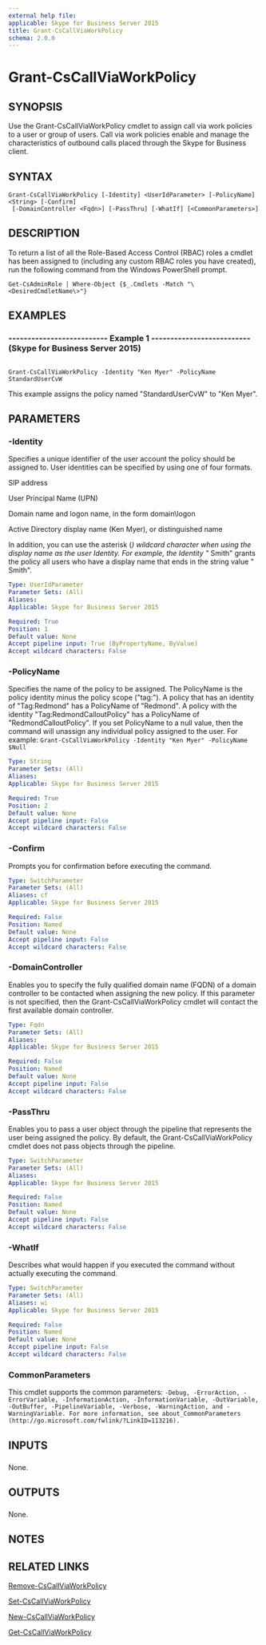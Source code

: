 ```yaml
---
external help file: 
applicable: Skype for Business Server 2015
title: Grant-CsCallViaWorkPolicy
schema: 2.0.0
---
```


# Grant-CsCallViaWorkPolicy

## SYNOPSIS
Use the Grant-CsCallViaWorkPolicy cmdlet to assign call via work policies to a user or group of users.
Call via work policies enable and manage the characteristics of outbound calls placed through the Skype for Business client.

## SYNTAX

```
Grant-CsCallViaWorkPolicy [-Identity] <UserIdParameter> [-PolicyName] <String> [-Confirm]
 [-DomainController <Fqdn>] [-PassThru] [-WhatIf] [<CommonParameters>]
```

## DESCRIPTION
To return a list of all the Role-Based Access Control (RBAC) roles a cmdlet has been assigned to (including any custom RBAC roles you have created), run the following command from the Windows PowerShell prompt.

`Get-CsAdminRole | Where-Object {$_.Cmdlets -Match "\<DesiredCmdletName\>"}`

## EXAMPLES

### -------------------------- Example 1 -------------------------- (Skype for Business Server 2015)
```

Grant-CsCallViaWorkPolicy -Identity "Ken Myer" -PolicyName StandardUserCvW
```

This example assigns the policy named "StandardUserCvW" to "Ken Myer".


## PARAMETERS

### -Identity
Specifies a unique identifier of the user account the policy should be assigned to.
User identities can be specified by using one of four formats.

SIP address

User Principal Name (UPN)

Domain name and logon name, in the form domain\logon

Active Directory display name (Ken Myer), or distinguished name

In addition, you can use the asterisk (*) wildcard character when using the display name as the user Identity.
For example, the Identity "* Smith" grants the policy all users who have a display name that ends in the string value " Smith".

```yaml
Type: UserIdParameter
Parameter Sets: (All)
Aliases: 
Applicable: Skype for Business Server 2015

Required: True
Position: 1
Default value: None
Accept pipeline input: True (ByPropertyName, ByValue)
Accept wildcard characters: False
```

### -PolicyName
Specifies the name of the policy to be assigned.
The PolicyName is the policy identity minus the policy scope ("tag:").
A policy that has an identity of "Tag:Redmond" has a PolicyName of "Redmond".
A policy with the identity "Tag:RedmondCalloutPolicy" has a PolicyName of "RedmondCalloutPolicy".
If you set PolicyName to a null value, then the command will unassign any individual policy assigned to the user.
For example: `Grant-CsCallViaWorkPolicy -Identity "Ken Myer" -PolicyName $Null`

```yaml
Type: String
Parameter Sets: (All)
Aliases: 
Applicable: Skype for Business Server 2015

Required: True
Position: 2
Default value: None
Accept pipeline input: False
Accept wildcard characters: False
```

### -Confirm
Prompts you for confirmation before executing the command.

```yaml
Type: SwitchParameter
Parameter Sets: (All)
Aliases: cf
Applicable: Skype for Business Server 2015

Required: False
Position: Named
Default value: None
Accept pipeline input: False
Accept wildcard characters: False
```

### -DomainController
Enables you to specify the fully qualified domain name (FQDN) of a domain controller to be contacted when assigning the new policy.
If this parameter is not specified, then the Grant-CsCallViaWorkPolicy cmdlet will contact the first available domain controller.

```yaml
Type: Fqdn
Parameter Sets: (All)
Aliases: 
Applicable: Skype for Business Server 2015

Required: False
Position: Named
Default value: None
Accept pipeline input: False
Accept wildcard characters: False
```

### -PassThru
Enables you to pass a user object through the pipeline that represents the user being assigned the policy.
By default, the Grant-CsCallViaWorkPolicy cmdlet does not pass objects through the pipeline.

```yaml
Type: SwitchParameter
Parameter Sets: (All)
Aliases: 
Applicable: Skype for Business Server 2015

Required: False
Position: Named
Default value: None
Accept pipeline input: False
Accept wildcard characters: False
```

### -WhatIf
Describes what would happen if you executed the command without actually executing the command.

```yaml
Type: SwitchParameter
Parameter Sets: (All)
Aliases: wi
Applicable: Skype for Business Server 2015

Required: False
Position: Named
Default value: None
Accept pipeline input: False
Accept wildcard characters: False
```

### CommonParameters
This cmdlet supports the common parameters: `-Debug, -ErrorAction, -ErrorVariable, -InformationAction, -InformationVariable, -OutVariable, -OutBuffer, -PipelineVariable, -Verbose, -WarningAction, and -WarningVariable. For more information, see about_CommonParameters (http://go.microsoft.com/fwlink/?LinkID=113216).`

## INPUTS

###  
None.

## OUTPUTS

###  
None.

## NOTES

## RELATED LINKS

[Remove-CsCallViaWorkPolicy](Remove-CsCallViaWorkPolicy.md)

[Set-CsCallViaWorkPolicy](Set-CsCallViaWorkPolicy.md)

[New-CsCallViaWorkPolicy](New-CsCallViaWorkPolicy.md)

[Get-CsCallViaWorkPolicy](Get-CsCallViaWorkPolicy.md)

